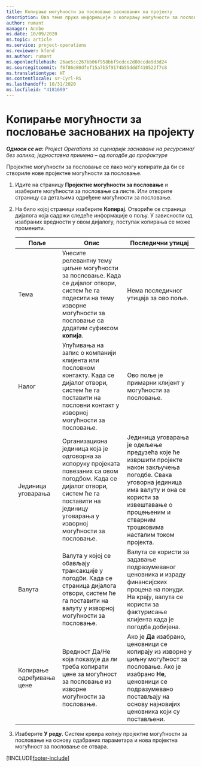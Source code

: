 ```yaml
---
title: Копирање могућности за пословање заснованих на пројекту
description: Ова тема пружа информације о копирању могућности за пословање заснованих на пројекту у услузи Project Operations.
author: rumant
manager: Annbe
ms.date: 10/09/2020
ms.topic: article
ms.service: project-operations
ms.reviewer: kfend
ms.author: rumant
ms.openlocfilehash: 26ae5cc267bb06f958bbf9cdce2d80ccde9d3d24
ms.sourcegitcommit: f6f86e80dfef15a7b5f9174b55dddf410522f7c8
ms.translationtype: HT
ms.contentlocale: sr-Cyrl-RS
ms.lasthandoff: 10/31/2020
ms.locfileid: "4181699"
---
```

# <a name="copy-project-based-opportunities"></a>Копирање могућности за пословање заснованих на пројекту

_**Односи се на:** Project Operations за сценарије засноване на ресурсима/без залиха, једноставна примена – од погодбе до профактуре_


Пројектне могућности за пословање се лако могу копирати да би се створиле нове пројектне могућности за пословање. 

1. Идите на страницу **Пројектне могућности за пословање** и изаберите могућности за пословање са листе. Или отворите страницу са детаљима одређене могућности за пословање. 
2. На било којој страници изаберите **Копирај**. Отвориће се страница дијалога која садржи следеће информације о пољу. У зависности од изабраних вредности у овом дијалогу, поступак копирања се може променити.

    | **Поље** | **Опис** | **Последични утицај** |
    | --- | --- | --- |
    | Тема | Унесите релевантну тему циљне могућности за пословање. Када се дијалог отвори, систем ће га подесити на тему изворне могућности за пословање са додатим суфиксом **копија**. | Нема последичног утицаја за ово поље. |
    | Налог | Упућивања на запис о компанији клијента или пословном контакту. Када се дијалог отвори, систем ће га поставити на пословни контакт у изворној могућности за пословање. | Ово поље је примарни клијент у могућности за пословање. |
    | Јединица уговарања | Организациона јединица која је одговорна за испоруку пројеката повезаних са овом погодбом. Када се дијалог отвори, систем ће га поставити на јединицу уговарања у изворној могућности за пословање. | Јединица уговарања је одељење предузећа које ће извршити пројекте након закључења погодбе. Свака уговорна јединица има валуту и она се користи за извештавање о процењеним и стварним трошковима насталим током пројекта. |
    | Валута | Валута у којој се обављају трансакције у погодби. Када се страница дијалога отвори, систем ће га поставити на валуту у изворној могућности за пословање. | Валута се користи за задавање подразумеваног ценовника и израду финансијских процена на понуди. На крају, валута се користи за фактурисање клијента када је погодба добијена. |
    | Копирање одређивања цене | Вредност Да/Не која показује да ли треба копирати цене за могућност за пословање из изворне могућности за пословање. | Ако је **Да** изабрано, ценовници се копирају из изворне у циљну могућност за пословање. Ако је изабрано **Не**, ценовници се подразумевано постављају на основу најновијих ценовника који су постављени. |

3. Изаберите **У реду**. Систем креира копију пројектне могућности за пословање на основу одабраних параметара и нова пројектна могућност за пословање се отвара.


[!INCLUDE[footer-include](../includes/footer-banner.md)]